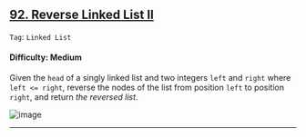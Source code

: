 ## [92. Reverse Linked List II](https://leetcode.com/problems/reverse-linked-list-ii/)

```Tag```: ```Linked List```

#### Difficulty: Medium

Given the ```head``` of a singly linked list and two integers ```left``` and ```right``` where ```left <= right```, reverse the nodes of the list from position ```left``` to position ```right```, and return _the reversed list_.

![image](https://user-images.githubusercontent.com/35042430/223356659-b9f3fb4f-4f0f-4692-8e4b-bfdc0043a771.png)

---
